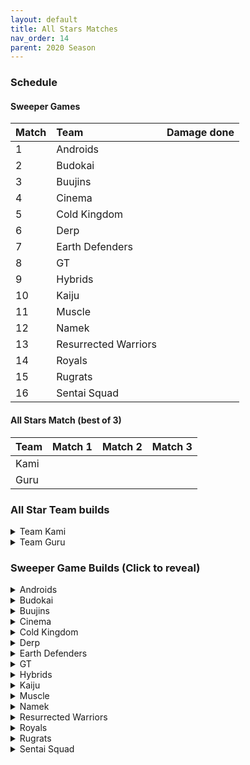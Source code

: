 ```yaml
---
layout: default
title: All Stars Matches
nav_order: 14
parent: 2020 Season
---
```

### Schedule

#### Sweeper Games
|Match           |  Team                 | Damage done           |  
| :------------- | :---------------------| :-------------------  | 
|  1             | Androids              |                       |  
|  2             | Budokai               |                       |  
|  3             | Buujins               |                       | 
|  4             | Cinema                |                       |  
|  5             | Cold Kingdom          |                       |  
|  6             | Derp                  |                       | 
|  7             | Earth Defenders       |                       | 
|  8             | GT                    |                       | 
|  9             | Hybrids               |                       | 
| 10             | Kaiju                 |                       | 
| 11             | Muscle                |                       | 
| 12             | Namek                 |                       | 
| 13             | Resurrected Warriors  |                       | 
| 14             | Royals                |                       | 
| 15             | Rugrats               |                       | 
| 16             | Sentai Squad          |                       | 

#### All Stars Match (best of 3)

|Team           |  Match 1       | Match 2    |  Match 3   |
| :-------------| :--------------| :----------| :----------|
| Kami          |                |            |            |
| Guru          |                |            |            |


### All Star Team builds

<details>
  <summary>Team Kami</summary>
  <br />
 
</details>

<details>
  <summary>Team Guru</summary>
  <br />
 
</details>

### Sweeper Game Builds (Click to reveal)

<details>
  <summary>Androids</summary>
  <br />
 
</details>

<details>
  <summary>Budokai</summary>

<br />

</details>

<details>
  <summary>Buujins</summary>
<br />

</details>

<details>
  <summary>Cinema</summary>
<br />  

</details>

<details>
  <summary>Cold Kingdom </summary>
  <br />

</details>

<details>
  <summary>Derp</summary>
<br />  

</details>

<details>
  <summary>Earth Defenders</summary>
  <br />

</details>

<details>
  <summary>GT</summary>
<br />  

</details>

<details>
  <summary>Hybrids</summary>
<br />  

</details>

<details>
  <summary>Kaiju</summary>
<br />  

</details>

<details>
  <summary>Muscle</summary>
<br />  

</details>

<details>
  <summary>Namek</summary>
<br />  

</details>

<details>
  <summary>Resurrected Warriors</summary>
<br />  

</details>


<details>
  <summary>Royals</summary>
<br />  

</details>

<details>
  <summary>Rugrats</summary>
<br />  

</details>

<details>
  <summary>Sentai Squad</summary>
<br />  

</details>
